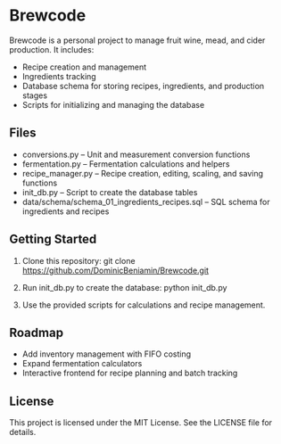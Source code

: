 # Brewcode

Brewcode is a personal project to manage fruit wine, mead, and cider production.
It includes:

- Recipe creation and management
- Ingredients tracking
- Database schema for storing recipes, ingredients, and production stages
- Scripts for initializing and managing the database

## Files

- conversions.py – Unit and measurement conversion functions
- fermentation.py – Fermentation calculations and helpers
- recipe_manager.py – Recipe creation, editing, scaling, and saving functions
- init_db.py – Script to create the database tables
- data/schema/schema_01_ingredients_recipes.sql – SQL schema for ingredients and recipes

## Getting Started

1. Clone this repository:
git clone https://github.com/DominicBeniamin/Brewcode.git

2. Run init_db.py to create the database:
python init_db.py

3. Use the provided scripts for calculations and recipe management.

## Roadmap

- Add inventory management with FIFO costing
- Expand fermentation calculators
- Interactive frontend for recipe planning and batch tracking

## License

This project is licensed under the MIT License. See the LICENSE file for details.
